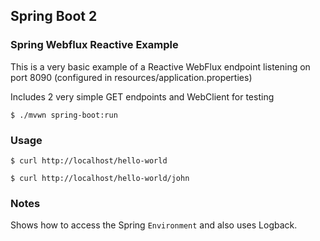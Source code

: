## Spring Boot 2

### Spring Webflux Reactive Example

This is a very basic example of a Reactive WebFlux endpoint listening on port 8090 (configured in resources/application.properties)

Includes 2 very simple GET endpoints and WebClient for testing

`` $ ./mvwn spring-boot:run  ``

### Usage

`` $ curl http://localhost/hello-world ``

`` $ curl http://localhost/hello-world/john ``

### Notes

Shows how to access the Spring `` Environment `` and also uses Logback.
